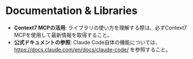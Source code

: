 # Documentation & Libraries

- **Context7 MCPの活用**: ライブラリの使い方を理解する際は、必ずContext7 MCPを使用して最新情報を取得すること。
- **公式ドキュメントの参照**: Claude Code自体の機能については、https://docs.claude.com/en/docs/claude-code/ を参照すること。
